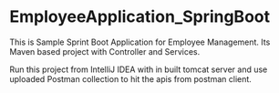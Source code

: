 # EmployeeApplication_SpringBoot

This is Sample Sprint Boot Application for Employee Management.
Its Maven based project with Controller and Services.

Run this project from IntelliJ IDEA with in built tomcat server and use uploaded Postman collection to hit the apis from postman client.

